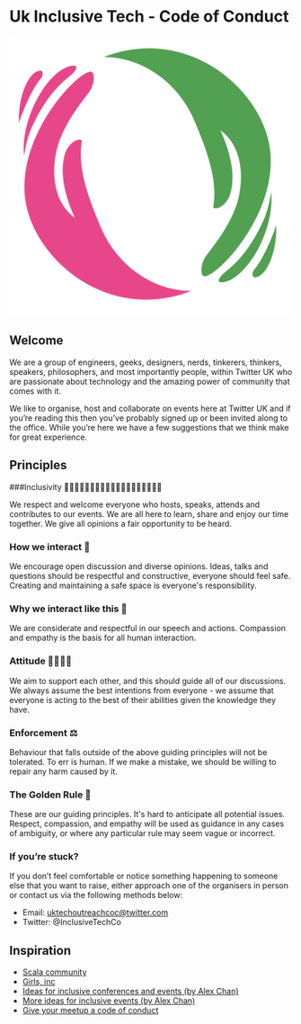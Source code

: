 # Uk Inclusive Tech - Code of Conduct

![alt text](https://github.com/InclusiveTech/code-of-conduct/raw/master/logo.png "Inclusive Tech Community Logo")

## Welcome

We are a group of engineers, geeks, designers, nerds, tinkerers, thinkers, speakers, philosophers, and most importantly people, within Twitter UK who are passionate about technology and the amazing power of community that comes with it.

We like to organise, host and collaborate on events here at Twitter UK and if you’re reading this then you’ve probably signed up or been invited along to the office. While you’re here we have a few suggestions that we think make for great experience.

## Principles

###Inclusivity 👩‍👩‍👧‍👧🧛‍👨‍👨‍👦🏃‍♀️👨‍👩‍👧‍👧🧘‍♀️🐙👩‍⚕️

We respect and welcome everyone who hosts, speaks, attends and contributes to our events. We are all here to learn, share and enjoy our time together. We give all opinions a fair opportunity to be heard.

### How we interact 🤙

We encourage open discussion and diverse opinions. Ideas, talks and questions should be respectful and constructive, everyone should feel safe. Creating and maintaining a safe space is everyone's responsibility.

### Why we interact like this 🙌

We are considerate and respectful in our speech and actions. Compassion and empathy is the basis for all human interaction.

### Attitude 💁‍♂️💁‍♀️

We aim to support each other, and this should guide all of our discussions.  We always assume the best intentions from everyone - we assume that everyone is acting to the best of their abilities given the knowledge they have.

### Enforcement ⚖️

Behaviour that falls outside of the above guiding principles will not be tolerated. To err is human. If we make a mistake, we should be willing to repair any harm caused by it.

### The Golden Rule 🥇

These are our guiding principles. It's hard to anticipate all potential issues. Respect, compassion, and empathy will be used as guidance in any cases of ambiguity, or where any particular rule may seem vague or incorrect.

### If you’re stuck?

If you don’t feel comfortable or notice something happening to someone else that you want to raise, either approach one of the organisers in person or contact us via the following methods below:

- Email: uktechoutreachcoc@twitter.com
- Twitter: @InclusiveTechCo

## Inspiration

- [Scala community](https://users.scala-lang.org/t/please-read-scala-code-of-conduct/27)
- [Girls, inc](https://girlsinc.org/code-of-conduct/)
- [Ideas for inclusive conferences and events (by Alex Chan)](https://alexwlchan.net/2018/08/inclusive-conferences/)
- [More ideas for inclusive events (by Alex Chan)](https://alexwlchan.net/2019/02/inclusive-events-redux/)
- [Give your meetup a code of conduct](https://medium.com/@mikebroberts/give-your-meetup-a-code-of-conduct-d47143429e3a)
